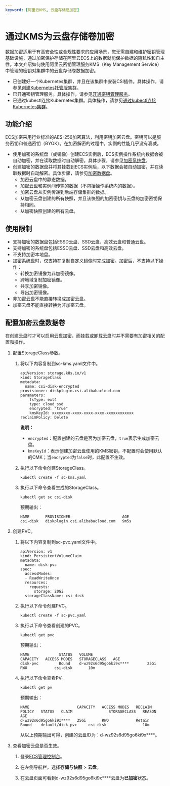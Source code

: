 ```yaml
---
keyword: [阿里云KMS, 云盘存储卷加密]
---
```


# 通过KMS为云盘存储卷加密

数据加密适用于有高安全性或合规性要求的应用场景，您无需自建和维护密钥管理基础设施，通过加密保护存储在阿里云ECS上的数据就能保护数据的隐私性和自主性。本文介绍如何使用阿里云密钥管理服务KMS（Key Management Service）中管理的密钥对集群中的云盘存储卷数据加密。

-   已创建好一个Kubernetes集群，并且在该集群中安装CSI插件。具体操作，请参见[创建Kubernetes托管版集群](/cn.zh-CN/Kubernetes集群用户指南/集群/创建集群/创建Kubernetes托管版集群.md)。
-   已开通密钥管理服务。具体操作，请参见[开通密钥管理服务](/cn.zh-CN/快速入门/开通密钥管理服务.md)。
-   已通过kubectl连接Kubernetes集群。具体操作，请参见[通过kubectl连接Kubernetes集群](/cn.zh-CN/Kubernetes集群用户指南/集群/连接集群/通过kubectl管理Kubernetes集群.md)。

## 功能介绍

ECS加密采用行业标准的AES-256加密算法，利用密钥加密云盘。密钥可以是服务密钥和普通密钥（BYOK）。在加密解密的过程中，实例的性能几乎没有衰减。

-   使用加密的系统盘（或镜像）创建ECS实例后，ECS实例操作系统内数据会被自动加密，并在读取数据时自动解密。具体步骤，请参见[加密系统盘](/cn.zh-CN/块存储/加密云盘/加密系统盘.md)。
-   创建加密的数据盘并将其挂载到ECS实例后，以下数据会被自动加密，并在读取数据时自动解密。具体步骤，请参见[加密数据盘](/cn.zh-CN/块存储/加密云盘/加密数据盘.md)。
    -   加密云盘中的静态数据。
    -   加密云盘和实例间传输的数据（不包括操作系统内的数据）。
    -   加密云盘从实例传递到后端存储集群的数据。
    -   从加密云盘创建的所有快照，并且该快照的加密密钥与云盘的加密密钥保持相同。
    -   从加密快照创建的所有云盘。

## 使用限制

-   支持加密的数据盘包括ESSD云盘、SSD云盘、高效云盘和普通云盘。
-   支持加密的系统盘包括ESSD云盘、SSD云盘和高效云盘。
-   不支持加密本地盘。
-   加密系统盘时，仅支持在复制自定义镜像时完成加密。加密后，不支持以下操作：
    -   转换加密镜像为非加密镜像。
    -   跨地域复制加密镜像。
    -   共享加密镜像。
    -   导出加密镜像。
-   非加密云盘不能直接转换成加密云盘。
-   加密云盘不能直接转换为非加密云盘。

## 配置加密云盘数据卷

在创建云盘时才可以启用云盘加密，而挂载或卸载云盘时并不需要有加密相关的配置和操作。

1.  配置StorageClass参数。

    1.  将以下内容复制到sc-kms.yaml文件中。

        ```
        apiVersion: storage.k8s.io/v1
        kind: StorageClass
        metadata:
          name: csi-disk-encrypted
        provisioner: diskplugin.csi.alibabacloud.com
        parameters:
            fsType: ext4
            type: cloud_ssd
            encrypted: "true"
            kmsKeyId: xxxxxxxx-xxxx-xxxx-xxxx-xxxxxxxxxxxx
        reclaimPolicy: Delete
        ```

        **说明：**

        -   `encrypted`：配置创建的云盘是否为加密云盘，`true`表示生成加密云盘。
        -   `kmsKeyId`：表示创建加密云盘使用的KMS密钥，不配置时会使用默认的CMK；当`encrypted`为`false`时，此配置不生效。
    2.  执行以下命令创建StorageClass。

        ```
        kubectl create -f sc-kms.yaml
        ```

    3.  执行以下命令查看生成的StorageClass。

        ```
        kubectl get sc csi-disk
        ```

        预期输出：

        ```
        NAME       PROVISIONER                       AGE
        csi-disk   diskplugin.csi.alibabacloud.com   9m5s
        ```

2.  创建PVC。

    1.  将以下内容复制到sc-pvc.yaml文件中。

        ```
        apiVersion: v1
        kind: PersistentVolumeClaim
        metadata:
          name: disk-pvc
        spec:
          accessModes:
          - ReadWriteOnce
          resources:
            requests:
              storage: 20Gi
          storageClassName: csi-disk
        ```

    2.  执行以下命令创建PVC。

        ```
        kubectl create -f sc-pvc.yaml
        ```

    3.  执行以下命令查看创建的PVC。

        ```
        kubectl get pvc
        ```

        预期输出：

        ```
        NAME             STATUS   VOLUME                        CAPACITY   ACCESS MODES   STORAGECLASS   AGE
        disk-pvc         Bound    d-wz92s6d95go6ki9x****        25Gi       RWO            csi-disk       10m
        ```

    4.  执行以下命令查看PV。

        ```
        kubectl get pv
        ```

        预期输出：

        ```
        NAME                     CAPACITY   ACCESS MODES   RECLAIM POLICY   STATUS   CLAIM                STORAGECLASS   REASON   AGE
        d-wz92s6d95go6ki9x****   25Gi       RWO            Retain           Bound    default/disk-pvc     csi-disk                10m
        ```

        从以上预期输出可得，创建的云盘ID为：d-wz92s6d95go6ki9x\*\*\*\*。

3.  查看加密云盘是否生效。

    1.  登录[ECS管理控制台](https://ecs.console.aliyun.com)。

    2.  在左侧导航栏，选择**存储与快照** \> **云盘**。

    3.  在云盘页面可看到d-wz92s6d95go6ki9x\*\*\*\*云盘为**已加密**状态。


